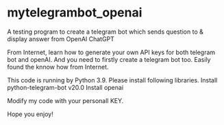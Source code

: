 # mytelegrambot_openai
A testing program to create a telegram bot which sends question to &amp; display answer from OpenAI ChatGPT

From Internet, learn how to generate your own API keys for both telegram bot and openAI.
And you need to firstly create a telegram bot too. Easily found the knnow how from Internet.

This code is running by Python 3.9. Please install following libraries.
Install python-telegram-bot v20.0
Install openai

Modify my code with your personall KEY.

Hope you enjoy!
